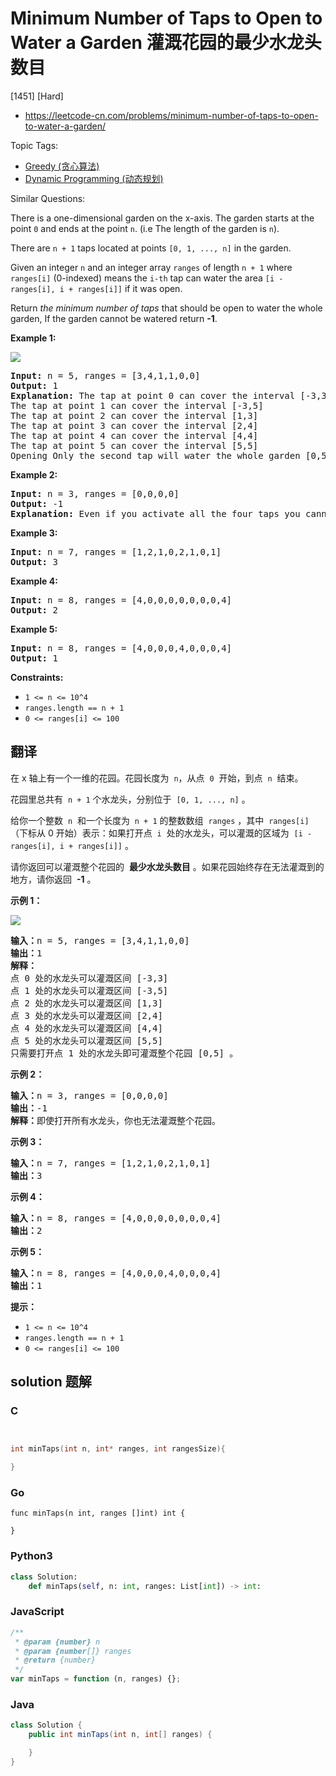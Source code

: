 # Minimum Number of Taps to Open to Water a Garden 灌溉花园的最少水龙头数目

[1451] [Hard]

- https://leetcode-cn.com/problems/minimum-number-of-taps-to-open-to-water-a-garden/

Topic Tags:

- [Greedy (贪心算法)](https://leetcode-cn.com/tag/greedy/)
- [Dynamic Programming (动态规划)](https://leetcode-cn.com/tag/dynamic-programming/)

Similar Questions:

There is a one-dimensional garden on the x-axis. The garden starts at the point `0` and ends at the point `n`. (i.e The length of the garden is `n`).

There are `n + 1` taps located at points `[0, 1, ..., n]` in the garden.

Given an integer `n` and an integer array `ranges` of length `n + 1` where `ranges[i]` (0-indexed) means the `i-th` tap can water the area `[i - ranges[i], i + ranges[i]]` if it was open.

Return _the minimum number of taps_ that should be open to water the whole garden, If the garden cannot be watered return **\-1**.

**Example 1:**

![](https://assets.leetcode.com/uploads/2020/01/16/1685_example_1.png)

<pre><strong>Input:</strong> n = 5, ranges = [3,4,1,1,0,0]
<strong>Output:</strong> 1
<strong>Explanation:</strong> The tap at point 0 can cover the interval [-3,3]
The tap at point 1 can cover the interval [-3,5]
The tap at point 2 can cover the interval [1,3]
The tap at point 3 can cover the interval [2,4]
The tap at point 4 can cover the interval [4,4]
The tap at point 5 can cover the interval [5,5]
Opening Only the second tap will water the whole garden [0,5]
</pre>

**Example 2:**

<pre><strong>Input:</strong> n = 3, ranges = [0,0,0,0]
<strong>Output:</strong> -1
<strong>Explanation:</strong> Even if you activate all the four taps you cannot water the whole garden.
</pre>

**Example 3:**

<pre><strong>Input:</strong> n = 7, ranges = [1,2,1,0,2,1,0,1]
<strong>Output:</strong> 3
</pre>

**Example 4:**

<pre><strong>Input:</strong> n = 8, ranges = [4,0,0,0,0,0,0,0,4]
<strong>Output:</strong> 2
</pre>

**Example 5:**

<pre><strong>Input:</strong> n = 8, ranges = [4,0,0,0,4,0,0,0,4]
<strong>Output:</strong> 1
</pre>

**Constraints:**

- `1 <= n <= 10^4`
- `ranges.length == n + 1`
- `0 <= ranges[i] <= 100`

## 翻译

在 x 轴上有一个一维的花园。花园长度为  `n`，从点  `0`  开始，到点  `n`  结束。

花园里总共有  `n + 1` 个水龙头，分别位于  `[0, 1, ..., n]` 。

给你一个整数  `n`  和一个长度为  `n + 1` 的整数数组  `ranges` ，其中  `ranges[i]` （下标从 0 开始）表示：如果打开点  `i`  处的水龙头，可以灌溉的区域为  `[i - ranges[i], i + ranges[i]]` 。

请你返回可以灌溉整个花园的  **最少水龙头数目** 。如果花园始终存在无法灌溉到的地方，请你返回  **\-1** 。

**示例 1：**

![](https://assets.leetcode-cn.com/aliyun-lc-upload/uploads/2020/01/19/1685_example_1.png)

<pre><strong>输入：</strong>n = 5, ranges = [3,4,1,1,0,0]
<strong>输出：</strong>1
<strong>解释：
</strong>点 0 处的水龙头可以灌溉区间 [-3,3]
点 1 处的水龙头可以灌溉区间 [-3,5]
点 2 处的水龙头可以灌溉区间 [1,3]
点 3 处的水龙头可以灌溉区间 [2,4]
点 4 处的水龙头可以灌溉区间 [4,4]
点 5 处的水龙头可以灌溉区间 [5,5]
只需要打开点 1 处的水龙头即可灌溉整个花园 [0,5] 。
</pre>

**示例 2：**

<pre><strong>输入：</strong>n = 3, ranges = [0,0,0,0]
<strong>输出：</strong>-1
<strong>解释：</strong>即使打开所有水龙头，你也无法灌溉整个花园。
</pre>

**示例 3：**

<pre><strong>输入：</strong>n = 7, ranges = [1,2,1,0,2,1,0,1]
<strong>输出：</strong>3
</pre>

**示例 4：**

<pre><strong>输入：</strong>n = 8, ranges = [4,0,0,0,0,0,0,0,4]
<strong>输出：</strong>2
</pre>

**示例 5：**

<pre><strong>输入：</strong>n = 8, ranges = [4,0,0,0,4,0,0,0,4]
<strong>输出：</strong>1
</pre>

**提示：**

- `1 <= n <= 10^4`
- `ranges.length == n + 1`
- `0 <= ranges[i] <= 100`

## solution 题解

### C

```c


int minTaps(int n, int* ranges, int rangesSize){

}
```

### Go

```golang
func minTaps(n int, ranges []int) int {

}
```

### Python3

```python
class Solution:
    def minTaps(self, n: int, ranges: List[int]) -> int:
```

### JavaScript

```javascript
/**
 * @param {number} n
 * @param {number[]} ranges
 * @return {number}
 */
var minTaps = function (n, ranges) {};
```

### Java

```java
class Solution {
    public int minTaps(int n, int[] ranges) {

    }
}
```

